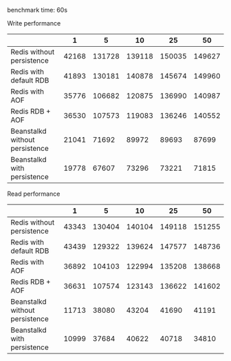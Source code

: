 
benchmark time: 60s

Write performance

|                                | 1     | 5      | 10     | 25     | 50     |
|--------------------------------|-------|--------|--------|--------|--------|
| Redis without persistence      | 42168 | 131728 | 139118 | 150035 | 149627 |
| Redis with default RDB         | 41893 | 130181 | 140878 | 145674 | 149960 |
| Redis with AOF                 | 35776 | 106682 | 120875 | 136990 | 140987 |
| Redis RDB + AOF                | 36530 | 107573 | 119083 | 136246 | 140552 |
| Beanstalkd without persistence | 21041 | 71692  | 89972  | 89693  | 87699  |
| Beanstalkd with persistence    | 19778 | 67607  | 73296  | 73221  | 71815  |


Read performance

|                                | 1     | 5      | 10     | 25     | 50     |
|--------------------------------|-------|--------|--------|--------|--------|
| Redis without persistence      | 43343 | 130404 | 140104 | 149118 | 151255 |
| Redis with default RDB         | 43439 | 129322 | 139624 | 147577 | 148736 |
| Redis with AOF                 | 36892 | 104103 | 122994 | 135208 | 138668 |
| Redis RDB + AOF                | 36631 | 107574 | 123143 | 136622 | 141602 |
| Beanstalkd without persistence | 11713 | 38080  | 43204  | 41690  | 41191  |
| Beanstalkd with persistence    | 10999 | 37684  | 40622  | 40718  | 34810  |
